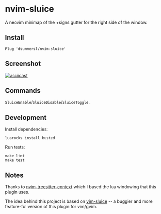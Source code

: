 # nvim-sluice

A neovim minimap of the +signs gutter for the right side of the window.

## Install

```vim
Plug 'dsummersl/nvim-sluice'
```

## Screenshot

[![asciicast](https://asciinema.org/a/QXQfhGBm5Zlx1R2oYQkgQfYVu?t=10)](https://asciinema.org/a/QXQfhGBm5Zlx1R2oYQkgQfYVu?t=10)

## Commands

`SluiceEnable`/`SluiceDisable`/`SluiceToggle`.

## Development

Install dependencies:

    luarocks install busted

Run tests:

    make lint
    make test

## Notes

Thanks to [nvim-treesitter-context](https://github.com/romgrk/nvim-treesitter-context) which I based the lua windowing that this plugin uses.

The idea behind this project is based on [vim-sluice](https://github.com/dsummersl/vim-sluice) -- a buggier and more feature-ful version of this plugin for vim/gvim.
